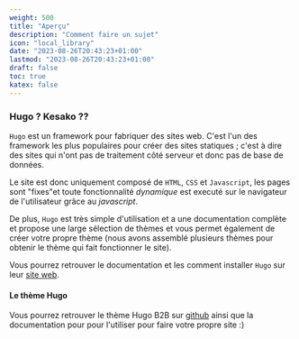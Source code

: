 ```yaml
---
weight: 500
title: "Aperçu"
description: "Comment faire un sujet"
icon: "local_library"
date: "2023-08-26T20:43:23+01:00"
lastmod: "2023-08-26T20:43:23+01:00"
draft: false
toc: true
katex: false
---
```


### Hugo ? Kesako ??

`Hugo` est un framework pour fabriquer des sites web.
C'est l'un des framework les plus populaires pour créer des sites statiques ;
c'est à dire des sites qui n'ont pas de traitement côté serveur et donc pas de base de données.

Le site est donc uniquement composé de `HTML`, `CSS` et `Javascript`,
les pages sont "fixes"et toute fonctionnalité *dynamique* est executé sur le navigateur de l'utilisateur grâce au *javascript*.

De plus, `Hugo` est très simple d'utilisation et a une documentation complète et propose une large sélection de thèmes et
vous permet également de créer votre propre thème (nous avons assemblé plusieurs thèmes pour obtenir le thème qui fait fonctionner le site).

Vous pourrez retrouver le documentation et les comment installer `Hugo` sur leur [site web](https://gohugo.io/).

#### Le thème Hugo

Vous pourrez retrouver le thème Hugo B2B sur [github](https://github.com/BackToBasicsEpita/b2b-theme) ainsi que la documentation pour pour l'utiliser pour faire votre propre site :)
